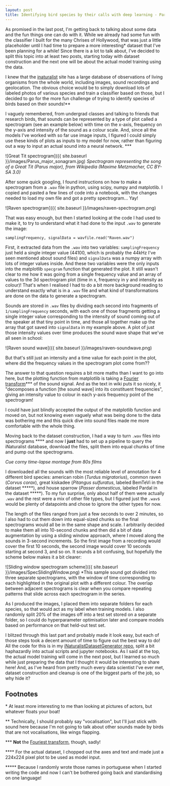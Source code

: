 ```yaml
---
layout: post
title: Identifying bird species by their calls with deep learning - Part 1, Dataset Construction
---
```


As promised in the last post, I'm getting back to talking about some data and the fun things one can do with it. While we already had some fun with the classifier I built for the many Chrises of Hollywood, that was just a little placeholder until I had time to prepare a more interesting\* dataset that I've been planning for a while! Since there is a lot to talk about, I've decided to split this topic into at least two posts, starting today with dataset construction and the next one will be about the actual model training using the data.

I knew that the [inaturalist](https://www.inaturalist.org/observations) site has a large database of observations of living organisms from the whole world, including images, sound recordings and geolocation. The obvious choice would be to simply download lots of labeled photos of various species and train a classifier based on those, but I decided to go for the more fun challenge of trying to identify species of birds based on their sounds!\*\*

I vaguely remembered, from undergrad classes and talking to friends that research birds, that sounds can be represented by a type of plot called a spectrogram (see an example below) with time on the x-axis, frequency on the y-axis and intensity of the sound as a colour scale. And, since all the models I've worked with so far use image inputs, I figured I could simply use these kinds of plots as inputs to my model for now, rather than figuring out a way to input an actual sound into a neural network. \*\*\*

![Great Tit spectrogram]({{ site.baseurl }}/images/Parus_major_sonagram.jpg)
*Spectrogram representing the song of a Great Tit (Parus major), from Wikipedia (Maxime Metzmacher, CC BY-SA 3.0)*

After some quick googling, I found instructions on how to make a spectrogram from a `.wav` file in python, using scipy, numpy and matplotlib. I copied and pasted a few lines of code into a notebook, with the changes needed to load my own file and got a pretty spectrogram... Yay!

![Raven spectrogram]({{ site.baseurl }}/images/raven-spectrogram.png)

That was easy enough, but then I started looking at the code I had used to make it, to try to understand what it had done to the input `.wav` to generate the image:

`
samplingFrequency, signalData = wavfile.read("Raven.wav")
`

First, it extracted data from the `.wav` into two variables: `samplingFrequency` just held a single integer value (44100, which is probably the 44kHz I've seen mentioned about sound files) and `signalData` was a numpy array with lots of integer values inside. And these two variables were the only inputs into the matplotlib `specgram` function that generated the plot. It still wasn't clear to me how it was going from a single frequency value and an array of values to the 3d spectrogram plot (time in x, frequency in y and intensity as colour)! That's when I realised I had to do a bit more background reading to understand exactly what is in a `.wav` file and what kind of transformations are done on the data to generate a spectrogram.

Sounds are stored in `.wav` files by dividing each second into fragments of `1/samplingFrequency` seconds, with each one of those fragments getting a single integer value corresponding to the intensity of sound coming out of the speaker at that tiny point in time, and those all together make up the array that got saved into `signalData` in my example above. A plot of just those intensity values over time produces the sound wave shape that we've all seen in school:

![Raven sound wave]({{ site.baseurl }}/images/raven-soundwave.png)

But that's still just an intensity and a time value for each point in the plot, where did the frequency values in the spectrogram plot come from??

The answer to that question requires a bit more maths than I want to go into here, but the plotting function from matplotlib is taking a [Fourier transform](https://en.wikipedia.org/wiki/Fourier_transform)\*\*\* of the sound signal. And as the text in wiki puts it so nicely, it "decomposes a function [the sound wave] into its constituent frequencies", giving an intensity value to colour in each y-axis frequency point of the spectrogram!

I could have just blindly accepted the output of the matplotlib function and moved on, but not knowing even vaguely what was being done to the data was bothering me and this quick dive into sound files made me more comfortable with the whole thing.

Moving back to the dataset construction, I had a way to turn `.wav` files into spectrograms \*\*\*\* and now I **just** had to set up a pipeline to query the iNaturalist database, download the files, split them into equal chunks of time and pump out the spectrograms.

*Cue corny time-lapse montage from 80s films*

I downloaded all the sounds with the most reliable level of annotation for 4 different bird species: american robin (*Turdus migratorius*), common raven (*Corvus corax*), great kiskadee (*Pitangus sulfuratus*, labeled BemTeVi in the dataset \*\*\*\*\*), and house sparrow (*Passer domesticus*, labeled Pardal in the dataset \*\*\*\*\*). To my fun surprise, only about half of them were actually `.wav` and the rest were a mix of other file types, but I figured just the `.wav`s would be plenty of datapoints and chose to ignore the other types for now.

The length of the files ranged from just a few seconds to over 2 minutes, so I also had to cut them down into equal-sized chunks so the final spectrograms would all be in the same shape and scale. I arbitrarily decided to make them all into 10-second chunks and then did a bit of data augmentation by using a sliding window approach, where I moved along the sounds in 3-second increments. So the first image from a recording would cover the first 10 seconds, the second image would cover 10 seconds starting at second 3, and so on. It sounds a bit confusing, but hopefully the scheme below makes it a bit clearer:

![Sliding window spectrogram scheme]({{ site.baseurl }}/images/SpecSlidingWindow.png)
*This sample sound got divided into three separate spectrograms, with the window of time corresponding to each highlighted in the original plot with a different colour. The overlap between adjacent spectrograms is clear when you compare repeating patterns that slide across each spectrogram in the series.

As I produced the images, I placed them into separate folders for each species, so that would act as my label when training models. I also randomly split 20% of the images off into a test set stored on a separate folder, so I could do hyperparameter optimisation later and compare models based on performance on that held-out test set.

I blitzed through this last part and probably made it look easy, but each of those steps took a decent amount of time to figure out the best way to do! All the code for this is in my [iNaturalistDatasetGenerator repo](https://github.com/ptizei/iNaturalistDatasetGenerator), split a bit haphazardly into actual scripts and jupyter notebooks. As I said at the top, the actual model training will come in the next post, but I learned so much while just preparing the data that I thought it would be interesting to share here! And, as I've heard from pretty much every data scientist I've ever met, dataset construction and cleanup is one of the biggest parts of the job, so why hide it?

## Footnotes
\* At least more interesting to me than looking at pictures of actors, but whatever floats your boat!

\*\* Technically, I should probably say "vocalisation", but I'll just stick with sound here because I'm not going to talk about other sounds made by birds that are not vocalisations, like wings flapping.

\*\*\* **Not** the [Fouriest transform](https://www.smbc-comics.com/comic/2013-02-01), though, sadly!

\*\*\*\* For the actual dataset, I chopped out the axes and text and made just a 224x224 pixel plot to be used as model input.

\*\*\*\*\* Because I randomly wrote those names in portuguese when I started writing the code and now I can't be bothered going back and standardising on one language!
